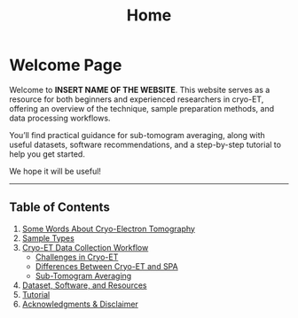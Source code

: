 ﻿---
layout: default
title: "Home"
---

# Welcome Page

Welcome to **INSERT NAME OF THE WEBSITE**. This website serves as a resource for both beginners and experienced researchers in cryo-ET, offering an overview of the technique, sample preparation methods, and data processing workflows.

You’ll find practical guidance for sub-tomogram averaging, along with useful datasets, software recommendations, and a step-by-step tutorial to help you get started.

We hope it will be useful!

---

## Table of Contents

1. [Some Words About Cryo-Electron Tomography](cryo-et/overview.md)
2. [Sample Types](cryo-et/sample-types.md)
3. [Cryo-ET Data Collection Workflow](data-collection/workflow.md)
   - [Challenges in Cryo-ET](data-collection/challenges.md)
   - [Differences Between Cryo-ET and SPA](data-collection/differences.md)
   - [Sub-Tomogram Averaging](data-collection/subtomogram-averaging.md)
4. [Dataset, Software, and Resources](data-collection/dataset-software-resources.md)
5. [Tutorial](tutorial/index.md)
6. [Acknowledgments & Disclaimer](acknowledgments/index.md)
